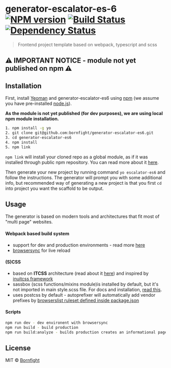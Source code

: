 # generator-escalator-es-6 [![NPM version][npm-image]][npm-url] [![Build Status][travis-image]][travis-url] [![Dependency Status][daviddm-image]][daviddm-url]
> Frontend project template based on webpack, typescript and scss

## ⚠ IMPORTANT NOTICE - module not yet published on npm ⚠

## Installation

First, install [Yeoman](http://yeoman.io) and generator-escalator-es6 using [npm](https://www.npmjs.com/) (we assume you have pre-installed [node.js](https://nodejs.org/)).

**As the module is not yet published (for dev purposes), we are using local npm module installation.**

```bash
1. npm install -g yo
2. git clone git@github.com:bornfight/generator-escalator-es6.git
3. cd generator-escalator-es6 
4. npm install
5. npm link
```

`npm link` will install your cloned repo as a global module, as if it was installed through public npm repository. 
You can read more about it [here](https://yeoman.io/authoring/).

Then generate your new project by running command `yo escalator-es6` and follow the instructions. 
The generator will prompt you with some additional info, but recommended way of generating a new project is that you first `cd` into project you want the scaffold to be output. 

## Usage

The generator is based on modern tools and architectures that fit most of "multi page" websites. 

#### Webpack based build system 
 - support for dev and production environments - read more [here](https://atendesigngroup.com/blog/managing-dev-and-production-builds-webpack) 
 - [browsersync](https://browsersync.io/) for live reload
     
#### (S)CSS
- based on **ITCSS** architecture (read about it [here](https://www.xfive.co/blog/itcss-scalable-maintainable-css-architecture/)) and inspired by [inuitcss framework](https://github.com/inuitcss/inuitcss)
- sassbox (scss functions/mixins module)is installed by default, but it's not imported in main style.scss file. For docs and installation, [read this](https://github.com/degordian/sassbox).
- uses postcss by default - autoprefixer will automatically add vendor prefixes by [browserslist ruleset defined inside package.json](https://github.com/postcss/autoprefixer#browsers)

   
#### Scripts
```bash
npm run dev - dev environent with browsersync
npm run build - build production
npm run build:analyze - builds production creates an informational page about your js bundles
```

## License

MIT © [Bornfight](https://www.bornfight.com)

[npm-image]: https://badge.fury.io/js/generator-escalator.svg
[npm-url]: https://npmjs.org/package/generator-escalator-es6
[travis-image]: https://travis-ci.org/bornfight/generator-escalator.svg?branch=master
[travis-url]: https://travis-ci.org/bornfight/generator-escalator-es6
[daviddm-image]: https://david-dm.org/bornfight/generator-escalator.svg?theme=shields.io
[daviddm-url]: https://david-dm.org/bornfight/generator-escalator-es6
